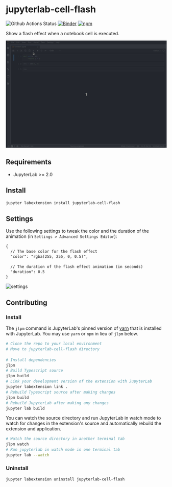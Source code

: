 # jupyterlab-cell-flash

![Github Actions Status](https://github.com/jtpio/jupyterlab-cell-flash/workflows/Build/badge.svg)
[![Binder](https://mybinder.org/badge_logo.svg)](https://mybinder.org/v2/gh/jtpio/jupyterlab-cell-flash/main?urlpath=/lab/tree/demo.ipynb)
[![npm](https://img.shields.io/npm/v/jupyterlab-cell-flash.svg)](https://www.npmjs.com/package/jupyterlab-cell-flash)

Show a flash effect when a notebook cell is executed.

![screencast](./screencast.gif)

## Requirements

- JupyterLab >= 2.0

## Install

```bash
jupyter labextension install jupyterlab-cell-flash
```

## Settings

Use the following settings to tweak the color and the duration of the animation (in `Settings > Advanced Settings Editor`):

```json5
{
  // The base color for the flash effect
  "color": "rgba(255, 255, 0, 0.5)",

  // The duration of the flash effect animation (in seconds)
  "duration": 0.5
}
```

![settings](https://user-images.githubusercontent.com/591645/82119497-633ffc80-977f-11ea-912f-b0ec57e5f169.gif)

## Contributing

### Install

The `jlpm` command is JupyterLab's pinned version of
[yarn](https://yarnpkg.com/) that is installed with JupyterLab. You may use
`yarn` or `npm` in lieu of `jlpm` below.

```bash
# Clone the repo to your local environment
# Move to jupyterlab-cell-flash directory

# Install dependencies
jlpm
# Build Typescript source
jlpm build
# Link your development version of the extension with JupyterLab
jupyter labextension link .
# Rebuild Typescript source after making changes
jlpm build
# Rebuild JupyterLab after making any changes
jupyter lab build
```

You can watch the source directory and run JupyterLab in watch mode to watch for changes in the extension's source and automatically rebuild the extension and application.

```bash
# Watch the source directory in another terminal tab
jlpm watch
# Run jupyterlab in watch mode in one terminal tab
jupyter lab --watch
```

### Uninstall

```bash
jupyter labextension uninstall jupyterlab-cell-flash
```
